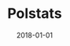 ---
layout: site
title: "Polstats"
date: 2018-01-01
categories: [community]
version: 1.5.8
major: 1
minor: 5
patch: 8
slug: polstats
link: http://polstats.com/
permalink: /sites/:slug
---